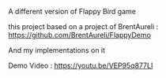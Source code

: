A different version of Flappy Bird game

this project based on a project of BrentAureli   : https://github.com/BrentAureli/FlappyDemo

And my implementations on it

Demo Video : https://youtu.be/VEP95q877LI
